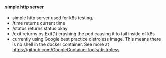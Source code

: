 #### simple http server
- simple http server used for k8s testing.
- /time returns current time
- /status returns status:okay
- /exit returns os.Exit(1) crashing the pod causing it to fail inside of k8s
- currently using Google best practice distroless image. This means there is no shell in the docker container. See more at https://github.com/GoogleContainerTools/distroless
